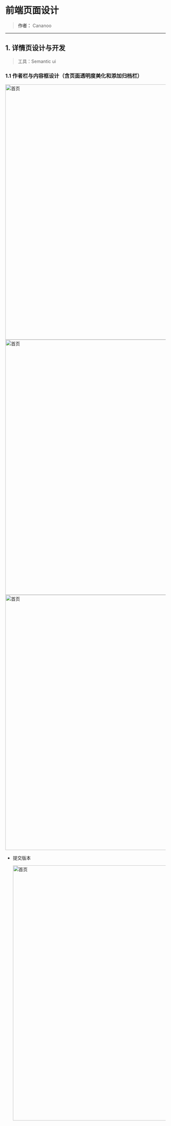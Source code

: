 # 前端页面设计
> **作者：** Cananoo

---

## 1. 详情页设计与开发
> 工具：Semantic ui

### 1.1 作者栏与内容框设计（含页面透明度美化和添加归档栏）

<img src="https://user-images.githubusercontent.com/103165360/258651730-38f4e6f6-203a-47b8-94c8-85020be7a084.png" alt="首页" width="800">
<img src="https://user-images.githubusercontent.com/103165360/258651744-3c8e55b1-01e0-4431-a99e-676770f3029d.png" alt="首页" width="800">
<img src="https://user-images.githubusercontent.com/103165360/258651758-f6e2fe16-bee0-40c5-9185-95e17dd3c373.png" alt="首页" width="800">

- 提交版本

  <img src="https://user-images.githubusercontent.com/103165360/258650002-1c81c6fe-79d0-42d3-8cc8-ee5caab8cb7f.png" alt="首页" width="800">



